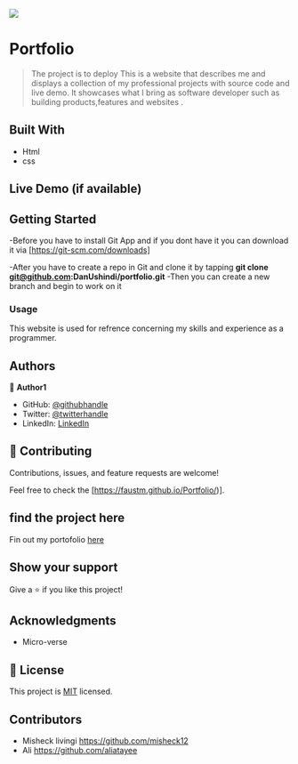 ![](https://img.shields.io/badge/Microverse-blueviolet)

# Portfolio

>The project is to deploy
This is a website that describes me and displays a collection of my professional projects with source code and live demo. It showcases what I bring as software developer such as building products,features and websites . 


## Built With

- Html
- css


## Live Demo (if available)




## Getting Started

-Before you have to install Git App  and if you dont have it you can download it via [https://git-scm.com/downloads]

-After you have to create a repo in Git and clone it
by tapping **git clone git@github.com:DanUshindi/portfolio.git**
-Then you can create a new branch and begin to work on it

### Usage

This website is used for refrence concerning my skills and experience as a programmer.

## Authors

👤 **Author1**

- GitHub: [@githubhandle](https://github.com/faustM)
- Twitter: [@twitterhandle](https://twitter.com/FaustinMakutano)
- LinkedIn: [LinkedIn](https://www.linkedin.com/in/faustin-makutano-64525a232/)



## 🤝 Contributing

Contributions, issues, and feature requests are welcome!

Feel free to check the [https://faustm.github.io/Portfolio/)].


## find the project here
Fin out my portofolio [here](https://faustm.github.io/Portfolio/)
## Show your support

Give a ⭐️ if you like this project!

## Acknowledgments

- Micro-verse

## 📝 License

This project is [MIT](./MIT.md) licensed.

## Contributors

- Misheck livingi https://github.com/misheck12
- Ali https://github.com/aliatayee
